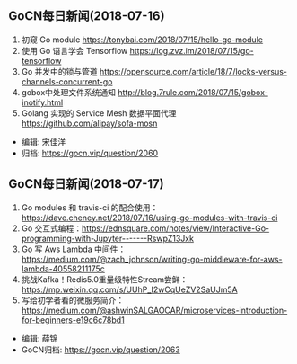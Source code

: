 ## GoCN每日新闻(2018-07-16)

1. 初窥 Go module https://tonybai.com/2018/07/15/hello-go-module
2. 使用 Go 语言学会 Tensorflow https://log.zvz.im/2018/07/15/go-tensorflow
3. Go 并发中的锁与管道 https://opensource.com/article/18/7/locks-versus-channels-concurrent-go
4. gobox中处理文件系统通知 http://blog.7rule.com/2018/07/15/gobox-inotify.html
5. Golang 实现的 Service Mesh 数据平面代理  https://github.com/alipay/sofa-mosn

* 编辑: 宋佳洋
* 归档: https://gocn.vip/question/2060

## GoCN每日新闻(2018-07-17)

1. Go modules 和 travis-ci 的配合使用： https://dave.cheney.net/2018/07/16/using-go-modules-with-travis-ci
2. Go 交互式编程：https://ednsquare.com/notes/view/Interactive-Go-programming-with-Jupyter-------RswpZ13Jxk
3. Go 写 Aws Lambda 中间件：https://medium.com/@zach_johnson/writing-go-middleware-for-aws-lambda-40558211175c
4. 挑战Kafka！Redis5.0重量级特性Stream尝鲜： https://mp.weixin.qq.com/s/UUhP_I2wCqUeZV2SaUJm5A
5. 写给初学者看的微服务简介：https://medium.com/@ashwinSALGAOCAR/microservices-introduction-for-beginners-e19c6c78bd1


* 编辑: 薛锦
* GoCN归档:  https://gocn.vip/question/2063

